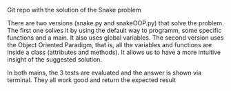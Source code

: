 Git repo with the solution of the Snake problem

There are two versions (snake.py and snakeOOP.py) that solve the problem. The first one solves it by using 
the default way to programm, some specific functions and a main. It also uses global variables. The second version uses
the Object Oriented Paradigm, that is, all the variables and functions are inside a class (attributes and methods). It 
allows us to have a more intuitive insight of the suggested solution.

In both mains, the 3 tests are evaluated and the answer is shown via terminal. They all work good and return the expected result 
